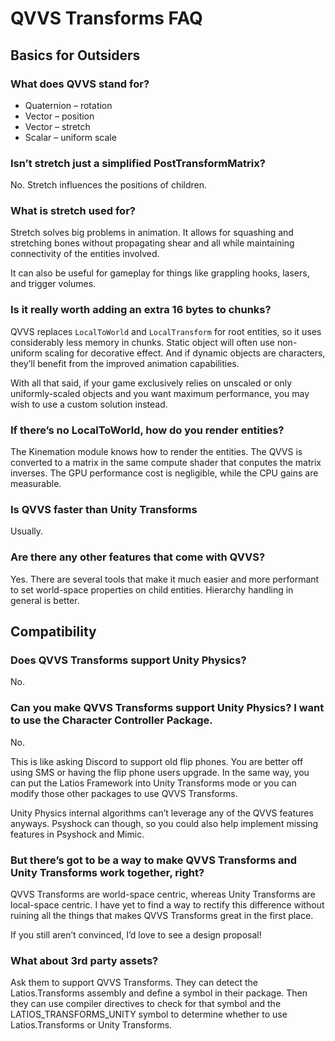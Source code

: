 # QVVS Transforms FAQ

## Basics for Outsiders

### What does QVVS stand for?

-   Quaternion – rotation
-   Vector – position
-   Vector – stretch
-   Scalar – uniform scale

### Isn’t stretch just a simplified PostTransformMatrix?

No. Stretch influences the positions of children.

### What is stretch used for?

Stretch solves big problems in animation. It allows for squashing and stretching
bones without propagating shear and all while maintaining connectivity of the
entities involved.

It can also be useful for gameplay for things like grappling hooks, lasers, and
trigger volumes.

### Is it really worth adding an extra 16 bytes to chunks?

QVVS replaces `LocalToWorld` and `LocalTransform` for root entities, so it uses
considerably less memory in chunks. Static object will often use non-uniform
scaling for decorative effect. And if dynamic objects are characters, they’ll
benefit from the improved animation capabilities.

With all that said, if your game exclusively relies on unscaled or only
uniformly-scaled objects and you want maximum performance, you may wish to use a
custom solution instead.

### If there’s no LocalToWorld, how do you render entities?

The Kinemation module knows how to render the entities. The QVVS is converted to
a matrix in the same compute shader that conputes the matrix inverses. The GPU
performance cost is negligible, while the CPU gains are measurable.

### Is QVVS faster than Unity Transforms

Usually.

### Are there any other features that come with QVVS?

Yes. There are several tools that make it much easier and more performant to set
world-space properties on child entities. Hierarchy handling in general is
better.

## Compatibility

### Does QVVS Transforms support Unity Physics?

No.

### Can you make QVVS Transforms support Unity Physics? I want to use the Character Controller Package.

No.

This is like asking Discord to support old flip phones. You are better off using
SMS or having the flip phone users upgrade. In the same way, you can put the
Latios Framework into Unity Transforms mode or you can modify those other
packages to use QVVS Transforms.

Unity Physics internal algorithms can’t leverage any of the QVVS features
anyways. Psyshock can though, so you could also help implement missing features
in Psyshock and Mimic.

### But there’s got to be a way to make QVVS Transforms and Unity Transforms work together, right?

QVVS Transforms are world-space centric, whereas Unity Transforms are
local-space centric. I have yet to find a way to rectify this difference without
ruining all the things that makes QVVS Transforms great in the first place.

If you still aren’t convinced, I’d love to see a design proposal!

### What about 3rd party assets?

Ask them to support QVVS Transforms. They can detect the Latios.Transforms
assembly and define a symbol in their package. Then they can use compiler
directives to check for that symbol and the LATIOS_TRANSFORMS_UNITY symbol to
determine whether to use Latios.Transforms or Unity Transforms.
